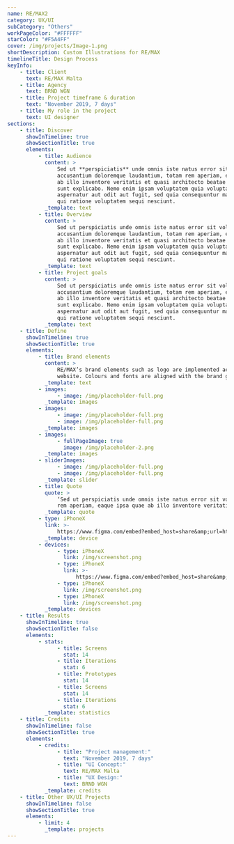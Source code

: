 ```yaml
---
name: RE/MAX2
category: UX/UI
subCategory: "Others"
workPageColor: "#FFFFFF"
starColor: "#F5A4FF"
cover: /img/projects/Image-1.png
shortDescription: Custom Illustrations for RE/MAX
timelineTitle: Design Process
keyInfo:
    - title: Client
      text: RE/MAX Malta
    - title: Agency
      text: BRND WGN
    - title: Project timeframe & duration
      text: "November 2019, 7 days"
    - title: My role in the project
      text: UI designer
sections:
    - title: Discover
      showInTimeline: true
      showSectionTitle: true
      elements:
          - title: Audience
            content: >
                Sed ut **perspiciatis** unde omnis iste natus error sit voluptatem
                accusantium doloremque laudantium, totam rem aperiam, eaque ipsa quae
                ab illo inventore veritatis et quasi architecto beatae vitae dicta
                sunt explicabo. Nemo enim ipsam voluptatem quia voluptas sit
                aspernatur aut odit aut fugit, sed quia consequuntur magni dolores eos
                qui ratione voluptatem sequi nesciunt.
            _template: text
          - title: Overview
            content: >
                Sed ut perspiciatis unde omnis iste natus error sit voluptatem
                accusantium doloremque laudantium, totam rem aperiam, eaque ipsa quae
                ab illo inventore veritatis et quasi architecto beatae vitae dicta
                sunt explicabo. Nemo enim ipsam voluptatem quia voluptas sit
                aspernatur aut odit aut fugit, sed quia consequuntur magni dolores eos
                qui ratione voluptatem sequi nesciunt.
            _template: text
          - title: Project goals
            content: >
                Sed ut perspiciatis unde omnis iste natus error sit voluptatem
                accusantium doloremque laudantium, totam rem aperiam, eaque ipsa quae
                ab illo inventore veritatis et quasi architecto beatae vitae dicta
                sunt explicabo. Nemo enim ipsam voluptatem quia voluptas sit
                aspernatur aut odit aut fugit, sed quia consequuntur magni dolores eos
                qui ratione voluptatem sequi nesciunt.
            _template: text
    - title: Define
      showInTimeline: true
      showSectionTitle: true
      elements:
          - title: Brand elements
            content: >
                RE/MAX’s brand elements such as logo are implemented across the
                website. Colours and fonts are aligned with the brand guidelines.
            _template: text
          - images:
                - image: /img/placeholder-full.png
            _template: images
          - images:
                - image: /img/placeholder-full.png
                - image: /img/placeholder-full.png
            _template: images
          - images:
                - fullPageImage: true
                  image: /img/placeholder-2.png
            _template: images
          - sliderImages:
                - image: /img/placeholder-full.png
                - image: /img/placeholder-full.png
            _template: slider
          - title: Quote
            quote: >
                ‘Sed ut perspiciatis unde omnis iste natus error sit voluptatem, totam
                rem aperiam, eaque ipsa quae ab illo inventore veritatis et quas.’
            _template: quote
          - type: iPhoneX
            link: >-
                https://www.figma.com/embed?embed_host=share&amp;url=https%3A%2F%2Fwww.figma.com%2Fproto%2FQaKvvMvwwFov4qwUMN79N1%2FPayMe%3Fnode-id%3D4%253A1113%26scaling%3Dscale-down-width%26page-id%3D2%253A475%26starting-point-node-id%3D4%253A600%26show-proto-sidebar%3D1&amp;hide-ui=1
            _template: device
          - devices:
                - type: iPhoneX
                  link: /img/screenshot.png
                - type: iPhoneX
                  link: >-
                      https://www.figma.com/embed?embed_host=share&amp;url=https%3A%2F%2Fwww.figma.com%2Fproto%2FQaKvvMvwwFov4qwUMN79N1%2FPayMe%3Fnode-id%3D4%253A1113%26scaling%3Dscale-down-width%26page-id%3D2%253A475%26starting-point-node-id%3D4%253A600%26show-proto-sidebar%3D1&amp;hide-ui=1
                - type: iPhoneX
                  link: /img/screenshot.png
                - type: iPhoneX
                  link: /img/screenshot.png
            _template: devices
    - title: Results
      showInTimeline: true
      showSectionTitle: false
      elements:
          - stats:
                - title: Screens
                  stat: 14
                - title: Iterations
                  stat: 6
                - title: Prototypes
                  stat: 14
                - title: Screens
                  stat: 14
                - title: Iterations
                  stat: 6
            _template: statistics
    - title: Credits
      showInTimeline: false
      showSectionTitle: true
      elements:
          - credits:
                - title: "Project management:"
                  text: "November 2019, 7 days"
                - title: "UI Concept:"
                  text: RE/MAX Malta
                - title: "UX Design:"
                  text: BRND WGN
            _template: credits
    - title: Other UX/UI Projects
      showInTimeline: false
      showSectionTitle: true
      elements:
          - limit: 4
            _template: projects
---
```

